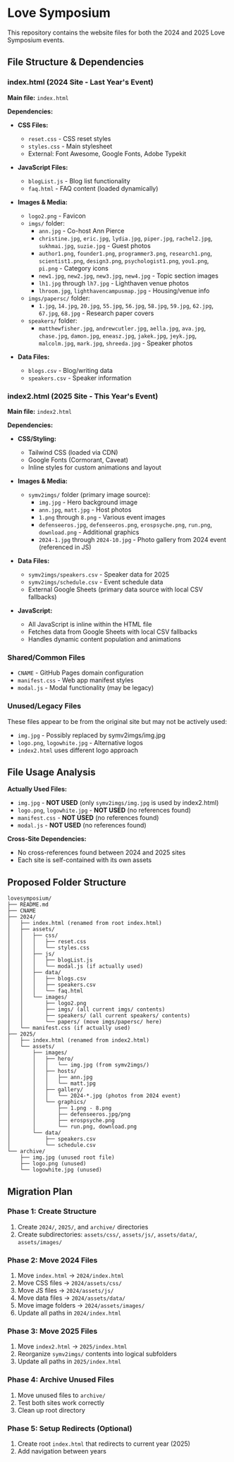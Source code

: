 # Love Symposium

This repository contains the website files for both the 2024 and 2025 Love Symposium events.

## File Structure & Dependencies

### index.html (2024 Site - Last Year's Event)
**Main file:** `index.html`

**Dependencies:**
- **CSS Files:**
  - `reset.css` - CSS reset styles
  - `styles.css` - Main stylesheet
  - External: Font Awesome, Google Fonts, Adobe Typekit

- **JavaScript Files:**
  - `blogList.js` - Blog list functionality
  - `faq.html` - FAQ content (loaded dynamically)

- **Images & Media:**
  - `logo2.png` - Favicon
  - `imgs/` folder:
    - `ann.jpg` - Co-host Ann Pierce
    - `christine.jpg`, `eric.jpg`, `lydia.jpg`, `piper.jpg`, `rachel2.jpg`, `sukhmai.jpg`, `suzie.jpg` - Guest photos
    - `author1.png`, `founder1.png`, `programmer3.png`, `research1.png`, `scientist1.png`, `design3.png`, `psychologist1.png`, `you1.png`, `pi.png` - Category icons
    - `new1.jpg`, `new2.jpg`, `new3.jpg`, `new4.jpg` - Topic section images
    - `lh1.jpg` through `lh7.jpg` - Lighthaven venue photos
    - `lhroom.jpg`, `lighthavencampusmap.jpg` - Housing/venue info
  - `imgs/papersc/` folder:
    - `1.jpg`, `14.jpg`, `20.jpg`, `55.jpg`, `56.jpg`, `58.jpg`, `59.jpg`, `62.jpg`, `67.jpg`, `68.jpg` - Research paper covers
  - `speakers/` folder:
    - `matthewfisher.jpg`, `andrewcutler.jpg`, `aella.jpg`, `ava.jpg`, `chase.jpg`, `damon.jpg`, `eneasz.jpg`, `jakek.jpg`, `jeyk.jpg`, `malcolm.jpg`, `mark.jpg`, `shreeda.jpg` - Speaker photos

- **Data Files:**
  - `blogs.csv` - Blog/writing data
  - `speakers.csv` - Speaker information

### index2.html (2025 Site - This Year's Event)
**Main file:** `index2.html`

**Dependencies:**
- **CSS/Styling:**
  - Tailwind CSS (loaded via CDN)
  - Google Fonts (Cormorant, Caveat)
  - Inline styles for custom animations and layout

- **Images & Media:**
  - `symv2imgs/` folder (primary image source):
    - `img.jpg` - Hero background image
    - `ann.jpg`, `matt.jpg` - Host photos
    - `1.png` through `8.png` - Various event images
    - `defenseeros.jpg`, `defenseeros.png`, `erospsyche.png`, `run.png`, `download.png` - Additional graphics
    - `2024-1.jpg` through `2024-10.jpg` - Photo gallery from 2024 event (referenced in JS)

- **Data Files:**
  - `symv2imgs/speakers.csv` - Speaker data for 2025
  - `symv2imgs/schedule.csv` - Event schedule data
  - External Google Sheets (primary data source with local CSV fallbacks)

- **JavaScript:**
  - All JavaScript is inline within the HTML file
  - Fetches data from Google Sheets with local CSV fallbacks
  - Handles dynamic content population and animations

### Shared/Common Files
- `CNAME` - GitHub Pages domain configuration
- `manifest.css` - Web app manifest styles
- `modal.js` - Modal functionality (may be legacy)

### Unused/Legacy Files
These files appear to be from the original site but may not be actively used:
- `img.jpg` - Possibly replaced by symv2imgs/img.jpg
- `logo.png`, `logowhite.jpg` - Alternative logos
- `index2.html` uses different logo approach

## File Usage Analysis

**Actually Used Files:**
- `img.jpg` - **NOT USED** (only `symv2imgs/img.jpg` is used by index2.html)
- `logo.png`, `logowhite.jpg` - **NOT USED** (no references found)
- `manifest.css` - **NOT USED** (no references found)  
- `modal.js` - **NOT USED** (no references found)

**Cross-Site Dependencies:**
- No cross-references found between 2024 and 2025 sites
- Each site is self-contained with its own assets

## Proposed Folder Structure

```
lovesymposium/
├── README.md
├── CNAME
├── 2024/
│   ├── index.html (renamed from root index.html)
│   ├── assets/
│   │   ├── css/
│   │   │   ├── reset.css
│   │   │   └── styles.css
│   │   ├── js/
│   │   │   ├── blogList.js
│   │   │   └── modal.js (if actually used)
│   │   ├── data/
│   │   │   ├── blogs.csv
│   │   │   ├── speakers.csv
│   │   │   └── faq.html
│   │   └── images/
│   │       ├── logo2.png
│   │       ├── imgs/ (all current imgs/ contents)
│   │       ├── speakers/ (all current speakers/ contents)
│   │       └── papers/ (move imgs/papersc/ here)
│   └── manifest.css (if actually used)
├── 2025/
│   ├── index.html (renamed from index2.html)
│   └── assets/
│       ├── images/
│       │   ├── hero/
│       │   │   └── img.jpg (from symv2imgs/)
│       │   ├── hosts/
│       │   │   ├── ann.jpg
│       │   │   └── matt.jpg
│       │   ├── gallery/
│       │   │   └── 2024-*.jpg (photos from 2024 event)
│       │   └── graphics/
│       │       ├── 1.png - 8.png
│       │       ├── defenseeros.jpg/png
│       │       ├── erospsyche.png
│       │       └── run.png, download.png
│       └── data/
│           ├── speakers.csv
│           └── schedule.csv
└── archive/
    ├── img.jpg (unused root file)
    ├── logo.png (unused)
    └── logowhite.jpg (unused)
```

## Migration Plan

### Phase 1: Create Structure
1. Create `2024/`, `2025/`, and `archive/` directories
2. Create subdirectories: `assets/css/`, `assets/js/`, `assets/data/`, `assets/images/`

### Phase 2: Move 2024 Files
1. Move `index.html` → `2024/index.html`
2. Move CSS files → `2024/assets/css/`
3. Move JS files → `2024/assets/js/`
4. Move data files → `2024/assets/data/`
5. Move image folders → `2024/assets/images/`
6. Update all paths in `2024/index.html`

### Phase 3: Move 2025 Files  
1. Move `index2.html` → `2025/index.html`
2. Reorganize `symv2imgs/` contents into logical subfolders
3. Update all paths in `2025/index.html`

### Phase 4: Archive Unused Files
1. Move unused files to `archive/`
2. Test both sites work correctly
3. Clean up root directory

### Phase 5: Setup Redirects (Optional)
1. Create root `index.html` that redirects to current year (2025)
2. Add navigation between years
